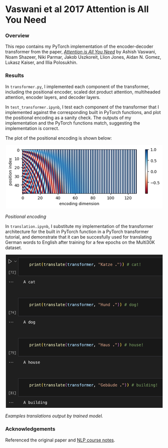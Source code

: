 # Vaswani et al 2017 Attention is All You Need

### Overview
This repo contains my PyTorch implementation of the encoder-decoder transformer from the paper, [*Attention is All You Need*](https://www.nature.com/articles/381607a0) by Ashish Vaswani, Noam Shazeer, Niki Parmar, Jakob Uszkoreit, Llion Jones, Aidan N. Gomez, Lukasz Kaiser, and Illia Polosukhin. 

### Results
In `transformer.py`, I implemented each component of the transformer, including the positional encoder, scaled dot product attention, multiheaded attention, encoder layers, and decoder layers. 

In `test_transformer.ipynb`, I test each component of the transformer that I implemented against the corresponding built in PyTorch functions, and plot the positional encoding as a sanity check. The outputs of my implementation and the PyTorch functions match, suggesting the implementation is correct. 

The plot of the positional encoding is shown below: 

<p align="center">
<img src="./pos_encoding.png" alt="Positional encoding" width="500"/>
</p>


*Positional encoding*

In `translation.ipynb`, I substitute my implementation of the transformer architecture for the built in PyTorch function in a PyTorch transformer tutorial, and demonstrate that it can be succesfully used for translating German words to English after training for a few epochs on the Multi30K dataset.

<p align="center">
<img src="./example_translations.png" alt="Sentence translations" width="500"/>
</p>

*Examples translations output by trained model.*

### Acknowledgements
Referenced the original paper and [NLP course notes](https://web.stanford.edu/class/cs224n/readings/cs224n-self-attention-transformers-2023_draft.pdf). 
